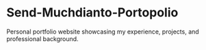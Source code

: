 # Send-Muchdianto-Portopolio
Personal portfolio website showcasing my experience, projects, and professional background.
